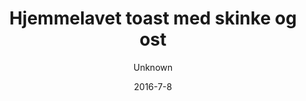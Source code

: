 ---
title: 'Hjemmelavet toast med skinke og ost'
description: null
image: db2a131fc4fe32482524d4de7941090150a7b4e1
price: '45'
size: '1'
color: '#ffffff'
category: childrensMenu
tags: Børneretter
meta:
    id: 9b89d7802f7a8bbe4788b25fe11ad05893210ad0
    parentId: f20f57fa9c3d8bff0902cfb33f350091a3a48d51
    language: da
date: '2016-7-8'
author: Unknown
---
